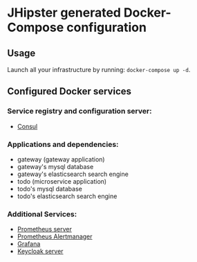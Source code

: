 # JHipster generated Docker-Compose configuration

## Usage

Launch all your infrastructure by running: `docker-compose up -d`.

## Configured Docker services

### Service registry and configuration server:

- [Consul](http://localhost:8500)

### Applications and dependencies:

- gateway (gateway application)
- gateway's mysql database
- gateway's elasticsearch search engine
- todo (microservice application)
- todo's mysql database
- todo's elasticsearch search engine

### Additional Services:

- [Prometheus server](http://localhost:9090)
- [Prometheus Alertmanager](http://localhost:9093)
- [Grafana](http://localhost:3000)
- [Keycloak server](http://localhost:9080)
